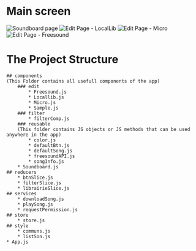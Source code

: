 # Main screen 
![Soundboard page](./assets/soundboard.jpg)
![Edit Page - LocalLib](./assets/localLib.jpg)
![Edit Page - Micro](./assets/micro.jpg)
![Edit Page - Freesound](./assets/freesound.jpg)

# The Project Structure
    ## components
    (This Folder contains all usefull components of the app)
        ### edit
            * Freesound.js
            * Locallib.js
            * Micro.js
            * Sample.js
        ### filter
            * filterComp.js
        ### reusable
        (This folder contains JS objects or JS methods that can be used anywhere in the app)
            * color.js
            * defaultBtn.js
            * defaultSong.js
            * freesoundAPI.js
            * songInfo.js
        * Soundboard.js
    ## reducers
        * btnSlice.js
        * filterSlice.js
        * librairieSlice.js
    ## services
        * downloadSong.js
        * playSong.js
        * requestPermission.js
    ## store
        * store.js
    ## style
        * communs.js
        * listSon.js
    * App.js